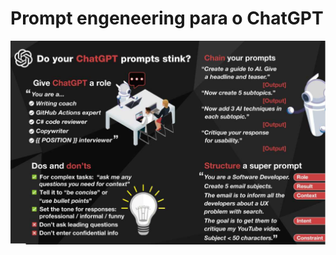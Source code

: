 # Prompt engeneering para o ChatGPT

![Prompt](https://github.com/ML-Passionate/Python-Utils-Public/blob/main/images/ChatGPT-Cheatcode.png)

